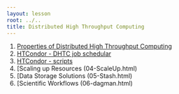```yaml
---
layout: lesson
root: ../..
title: Distributed High Throughput Computing 
---
```

<div class="toc" markdown="1">

1.  [Properties of Distributed High Throughput Computing](01-propDHTC.html)
2.  [HTCondor - DHTC job schedular](02-HTCondor.html)
3.  [HTCondor - scripts](03-HTCondor.html)
4.  [Scaling up Resources (04-ScaleUp.html)
5.  [Data Storage Solutions (05-Stash.html)
6.  [Scientific Workflows (06-dagman.html)

</div>
